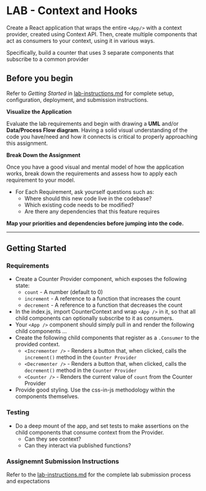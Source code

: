 # LAB - Context and Hooks

Create a React application that wraps the entire `<App/>` with a context provider, created using Context API. Then, create multiple components that act as consumers to your context, using it in various ways.

Specifically, build a counter that uses 3 separate components that subscribe to a common provider

## Before you begin
Refer to *Getting Started*  in [lab-instructions.md](../../../reference/submission-instructions/labs.md) for complete setup, configuration, deployment, and submission instructions.

**Visualize the Application**

Evaluate the lab requirements and begin with drawing a **UML** and/or **Data/Process Flow diagram**.  Having a solid visual understanding of the code you have/need and how it connects is critical to properly approaching this assignment.

**Break Down the Assignment**

Once you have a good visual and mental model of how the application works, break down the requirements and assess how to apply each requirement to your model.

 * For Each Requirement, ask yourself questions such as:
   * Where should this new code live in the codebase?
   * Which existing code needs to be modified?
   * Are there any dependencies that this feature requires

**Map your priorities and dependencies before jumping into the code.**

---

## Getting Started

### Requirements
* Create a Counter Provider component, which exposes the following state:
  * `count` - A number (default to 0)
  * `increment` - A reference to a function that increases the count
  * `decrement` - A reference to a function that decreases the count
* In the index.js, import CounterContext and wrap `<App />` in it, so that all child components can optionally subscribe to it as consumers.
* Your `<App />` component should simply pull in and render the following child components ...
* Create the following child components that register as a `.Consumer` to the provided context.
  * `<Incrementer />` - Renders a button that, when clicked, calls the `increment()` method in the `Counter Provider`
  * `<Decrementer />` - Renders a button that, when clicked, calls the `decrement()` method in the `Counter Provider`
  * `<Counter />` - Renders the current value of `count` from the Counter Provider
* Provide good styling. Use the css-in-js methodology within the components themselves.

### Testing
* Do a deep mount of the app, and set tests to make assertions on the child components that consume context from the Provider.
  * Can they see context?
  * Can they interact via published functions?

### Assignemnt Submission Instructions
Refer to the [lab-instructions.md](../../../reference/submission-instructions/labs.md) for the complete lab submission process and expectations
